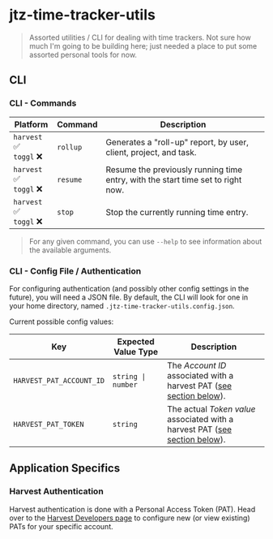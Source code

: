 # jtz-time-tracker-utils

> Assorted utilities / CLI for dealing with time trackers. Not sure how much I'm going to be building here; just needed a place to put some assorted personal tools for now.

## CLI

### CLI - Commands

Platform | Command | Description
--- | --- | ---
`harvest` ✅ <br> `toggl` ❌ | `rollup` | Generates a "roll-up" report, by user, client, project, and task.
`harvest` ✅ <br> `toggl` ❌ | `resume` | Resume the previously running time entry, with the start time set to right now.
`harvest` ✅ <br> `toggl` ❌ | `stop` | Stop the currently running time entry.

> For any given command, you can use `--help` to see information about the available arguments.

### CLI - Config File / Authentication

For configuring authentication (and possibly other config settings in the future), you will need a JSON file. By default, the CLI will look for one in your home directory, named `.jtz-time-tracker-utils.config.json`.

Current possible config values:

Key | Expected Value Type | Description
--- | --- | ---
`HARVEST_PAT_ACCOUNT_ID` | `string \| number` | The *Account ID* associated with a harvest PAT ([see section below](#harvest-authentication)).
`HARVEST_PAT_TOKEN` | `string` | The actual *Token value* associated with a harvest PAT ([see section below](#harvest-authentication)).

## Application Specifics

### Harvest Authentication

Harvest authentication is done with a Personal Access Token (PAT). Head over to the [Harvest Developers page](https://id.getharvest.com/developers) to configure new (or view existing) PATs for your specific account.
